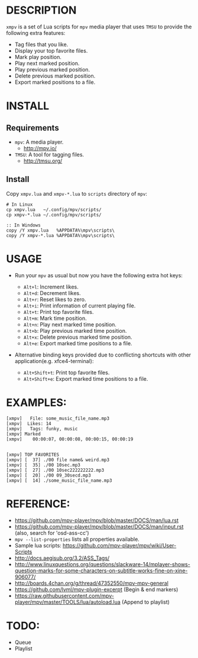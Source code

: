 
# DESCRIPTION
`xmpv` is a set of Lua scripts for `mpv` media player that uses `TMSU` to provide the following extra features:
  
  * Tag files that you like.
  * Display your top favorite files.
  * Mark play position.
  * Play next marked position.
  * Play previous marked position.
  * Delete previous marked position.
  * Export marked positions to a file.

# INSTALL

## Requirements
* `mpv`: A media player. 
  * http://mpv.io/
* `TMSU`: A tool for tagging files. 
  * http://tmsu.org/
  
## Install
Copy `xmpv.lua` and `xmpv-*.lua` to `scripts` directory of `mpv`:

    # In Linux
    cp xmpv.lua   ~/.config/mpv/scripts/
    cp xmpv-*.lua ~/.config/mpv/scripts/
    
    :: In Windows
    copy /Y xmpv.lua   %APPDATA%\mpv\scripts\
    copy /Y xmpv-*.lua %APPDATA%\mpv\scripts\


# USAGE
* Run your `mpv` as usual but now you have the following extra hot keys:
  * `Alt+l`: Increment likes.
  * `Alt+d`: Decrement likes.
  * `Alt+r`: Reset likes to zero.
  * `Alt+i`: Print information of current playing file.
  * `Alt+t`: Print top favorite files.
  * `Alt+m`: Mark time position.
  * `Alt+n`: Play next marked time position.
  * `Alt+b`: Play previous marked time position.
  * `Alt+x`: Delete previous marked time position.
  * `Alt+e`: Export marked time positions to a file.

* Alternative binding keys provided due to conflicting shortcuts with other application(e.g. xfce4-terminal):
  * `Alt+Shift+t`: Print top favorite files.
  * `Alt+Shift+e`: Export marked time positions to a file.


# EXAMPLES:

    [xmpv]   File: some_music_file_name.mp3
    [xmpv]  Likes: 14
    [xmpv]   Tags: funky, music
    [xmpv] Marked
    [xmpv]    00:00:07, 00:00:08, 00:00:15, 00:00:19


    [xmpv] TOP FAVORITES
    [xmpv] [  37] ./00 file name& weird.mp3
    [xmpv] [  35] ./00 10sec.mp3
    [xmpv] [  27] ./00 10sec222222222.mp3
    [xmpv] [  20] ./00 09_30secd.mp3
    [xmpv] [  14] ./some_music_file_name.mp3
    
    

# REFERENCE: 
* https://github.com/mpv-player/mpv/blob/master/DOCS/man/lua.rst
* https://github.com/mpv-player/mpv/blob/master/DOCS/man/input.rst (also, search for 'osd-ass-cc')
* `mpv --list-properties` lists all properties available.
* Sample lua scripts: https://github.com/mpv-player/mpv/wiki/User-Scripts
* http://docs.aegisub.org/3.2/ASS_Tags/
* http://www.linuxquestions.org/questions/slackware-14/mplayer-shows-question-marks-for-some-characters-on-subtitle-works-fine-on-xine-906077/
* http://boards.4chan.org/g/thread/47352550/mpv-mpv-general
* https://github.com/lvml/mpv-plugin-excerpt (Begin & end markers)
* https://raw.githubusercontent.com/mpv-player/mpv/master/TOOLS/lua/autoload.lua  (Append to playlist)

# TODO: 
* Queue
* Playlist

